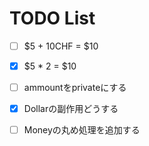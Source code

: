 #  TODO List
- [ ] $5 + 10CHF = $10
- [x] $5 * 2 = $10
- [ ] ammountをprivateにする
- [x] Dollarの副作用どうする
- [ ] Moneyの丸め処理を追加する


